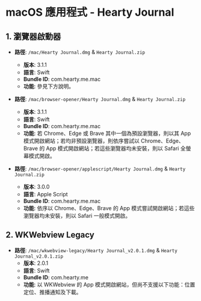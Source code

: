 # macOS 應用程式 - Hearty Journal

## 1. 瀏覽器啟動器
- **路徑**: `/mac/Hearty Journal.dmg` & `Hearty Journal.zip` 
  - **版本**: 3.1.1
  - **語言**: Swift
  - **Bundle ID**: com.hearty.me.mac
  - **功能**: 參見下方說明。

- **路徑**: `/mac/browser-opener/Hearty Journal.dmg` & `Hearty Journal.zip` 
  - **版本**: 3.1.1
  - **語言**: Swift
  - **Bundle ID**: com.hearty.me.mac
  - **功能**: 若 Chrome、Edge 或 Brave 其中一個為預設瀏覽器，則以其 App 模式開啟網站；若均非預設瀏覽器，則依序嘗試以 Chrome、Edge、Brave 的 App 模式開啟網站；若這些瀏覽器均未安裝，則以 Safari 全螢幕模式開啟。

- **路徑**: `/mac/browser-opener/applescript/Hearty Journal.dmg` & `Hearty Journal.zip` 
  - **版本**: 3.0.0
  - **語言**: Apple Script
  - **Bundle ID**: com.hearty.me.mac
  - **功能**: 依序以 Chrome、Edge、Brave 的 App 模式嘗試開啟網站；若這些瀏覽器均未安裝，則以 Safari 一般模式開啟。


## 2. WKWebview Legacy
- **路徑**: `/mac/wkwebview-legacy/Hearty Journal_v2.0.1.dmg` & `Hearty Journal_v2.0.1.zip` 
  - **版本**: 2.0.1
  - **語言**: Swift
  - **Bundle ID**: com.hearty.me
  - **功能**: 以 WKWebview 的 App 模式開啟網站，但尚不支援以下功能：位置定位、推播通知及下載。

